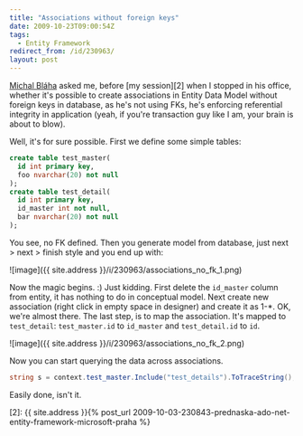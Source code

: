 ```yaml
---
title: "Associations without foreign keys"
date: 2009-10-23T09:00:54Z
tags:
  - Entity Framework
redirect_from: /id/230963/
layout: post
---
```

[Michal Bláha][1] asked me, before [my session][2] when I stopped in his office, whether it's possible to create associations in Entity Data Model without foreign keys in database, as he's not using FKs, he's enforcing referential integrity in application (yeah, if you're transaction guy like I am, your brain is about to blow).

Well, it's for sure possible. First we define some simple tables:

```sql
create table test_master(
  id int primary key,
  foo nvarchar(20) not null
);
create table test_detail(
  id int primary key,
  id_master int not null,
  bar nvarchar(20) not null
);
```

You see, no FK defined. Then you generate model from database, just next > next > finish style and you end up with:

![image]({{ site.address }}/i/230963/associations_no_fk_1.png)

Now the magic begins. :) Just kidding. First delete the `id_master` column from entity, it has nothing to do in conceptual model. Next create new association (right click in empty space in designer) and create it as 1-*. OK, we're almost there. The last step, is to map the association. It's mapped to `test_detail`: `test_master.id` to `id_master` and `test_detail.id` to `id`.

![image]({{ site.address }}/i/230963/associations_no_fk_2.png)

Now you can start querying the data across associations.

```csharp
string s = context.test_master.Include("test_details").ToTraceString();
```

Easily done, isn't it.

[1]: http://blog.vyvojar.cz/michal
[2]: {{ site.address }}{% post_url 2009-10-03-230843-prednaska-ado-net-entity-framework-microsoft-praha %}